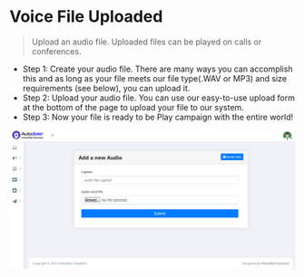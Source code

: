 # Voice File Uploaded 

>Upload an audio file. Uploaded files can be played on calls or conferences.


- Step 1: Create your audio file. There are many ways you can accomplish this and as long as your file meets our file type(.WAV or MP3) and size requirements (see below), you can upload it.
- Step 2: Upload your audio file. You can use our easy-to-use upload form at the bottom of the page to upload your file to our system.
- Step 3: Now your file is ready to be Play campaign with the entire world! 


![image](img/9.png)